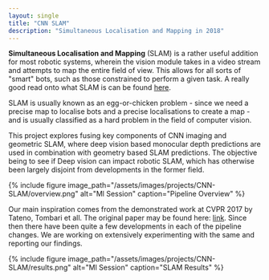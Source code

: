 ```yaml
---
layout: single
title: "CNN SLAM"
description: "Simultaneous Localisation and Mapping in 2018"
---
```


__Simultaneous Localisation and Mapping__ $($SLAM$)$ is a rather useful addition for most robotic systems, wherein the vision module takes in a video stream and attempts to map the entire field of view. This allows for all sorts of "smart" bots, such as those constrained to perform a given task. A really good read onto what SLAM is can be found [here](https://nicolovaligi.com/deep-learning-robotics-slam.html).

SLAM is usually known as an egg-or-chicken problem - since we need a precise map to localise bots and a precise localisations to create a map - and is usually classified as a hard problem in the field of computer vision.

This project explores fusing key components of CNN imaging and geometric SLAM, where deep vision based monocular depth predictions are used in combination with geometry based SLAM predictions. The objective being to see if Deep vision can impact robotic SLAM, which has otherwise been largely disjoint from developments in the former field.

{% include figure image_path="/assets/images/projects/CNN-SLAM/overview.png" alt="Ml Session" caption="Pipeline Overview" %}

Our main inspiration comes from the demonstrated work at CVPR 2017 by Tateno, Tombari et all. The original paper may be found here: [link](https://arxiv.org/abs/1704.03489). Since then there have been quite a few developments in each of the pipeline changes. We are working on extensively experimenting with the same and reporting our findings.

{% include figure image_path="/assets/images/projects/CNN-SLAM/results.png" alt="Ml Session" caption="SLAM Results" %}
